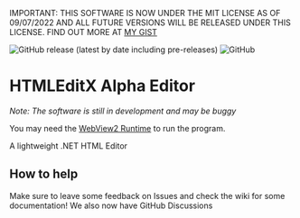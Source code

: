 IMPORTANT: THIS SOFTWARE IS NOW UNDER THE MIT LICENSE AS OF 09/07/2022 AND ALL FUTURE VERSIONS WILL BE RELEASED UNDER THIS LICENSE. FIND OUT MORE AT [MY GIST](https://gist.github.com/LandarXT/d60c1950861ff067274958fa65b2154a)

![GitHub release (latest by date including pre-releases)](https://img.shields.io/github/v/release/XTSoftware/HTMLEditX?include_prereleases) ![GitHub](https://img.shields.io/github/license/XTSoftware/HTMLEditX)
# HTMLEditX Alpha Editor

*Note: The software is still in development and may be buggy*

You may need the [WebView2 Runtime](https://go.microsoft.com/fwlink/p/?LinkId=2124703)  to run the program.


A lightweight .NET HTML Editor 

## How to help
Make sure to leave some feedback on Issues and check the wiki for some documentation! We also now have GitHub Discussions
